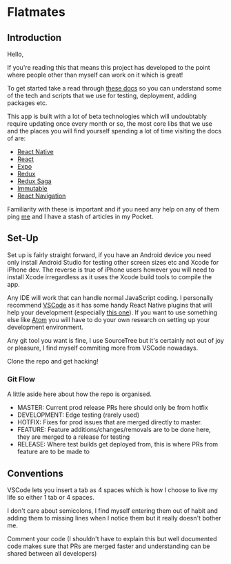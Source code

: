 # Flatmates

## Introduction

Hello,

If you're reading this that means this project has developed to the point where people other than myself can work on it which is great!

To get started take a read through [these docs](https://github.com/joefazz/Flatmates/Docs/CRNA.md) so you can understand some of the tech and scripts that we use for testing, deployment, adding packages etc.

This app is built with a lot of beta technologies which will undoubtably require updating once every month or so, the most core libs that we use and the places you will find yourself spending a lot of time visiting the docs of are:

- [React Native](https://facebook.github.io/react-native/)
- [React](https://reactjs.org/)
- [Expo](https://expo.io)
- [Redux](https://redux.js.org)
- [Redux Saga](https://redux-saga.js.org/)
- [Immutable](https://facebook.github.io/immutable-js)
- [React Navigation](https://reactnavigation.org)

Familiarity with these is important and if you need any help on any of them ping [me](mailto:joseph@fazzino.net) and I have a stash of articles in my Pocket.

## Set-Up

Set up is fairly straight forward, if you have an Android device you need only install Android Studio for testing other screen sizes etc and Xcode for iPhone dev. The reverse is true of iPhone users however you will need to install Xcode irregardless as it uses the Xcode build tools to compile the app.

Any IDE will work that can handle normal JavaScript coding. I personally recommend [VSCode](https://code.visualstudio.com/) as it has some handy React Native plugins that will help your development (especially [this one](https://github.com/Microsoft/vscode-react-native)). If you want to use something else like [Atom](https://ide.atom.io) you will have to do your own research on setting up your development environment.

Any git tool you want is fine, I use SourceTree but it's certainly not out of joy or pleasure, I find myself commiting more from VSCode nowadays.

Clone the repo and get hacking!

### Git Flow
A little aside here about how the repo is organised.

- MASTER: Current prod release PRs here should only be from hotfix
- DEVELOPMENT: Edge testing (rarely used)
- HOTFIX: Fixes for prod issues that are merged directly to master.
- FEATURE: Feature additions/changes/removals are to be done here, they are merged to a release for testing
- RELEASE: Where test builds get deployed from, this is where PRs from feature are to be made to

## Conventions

VSCode lets you insert a tab as 4 spaces which is how I choose to live my life so either 1 tab or 4 spaces.

I don't care about semicolons, I find myself entering them out of habit and adding them to missing lines when I notice them but it really doesn't bother me.

Comment your code (I shouldn't have to explain this but well documented code makes sure that PRs are merged faster and understanding can be shared between all developers)
